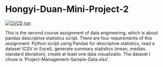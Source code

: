 # Hongyi-Duan-Mini-Project-2

[![CI/CD run](https://github.com/nogibjj/Hongyi-Duan-Mini-Project-1/actions/workflows/hello.yml/badge.svg)](https://github.com/nogibjj/Hongyi-Duan-Mini-Project-1/actions/workflows/hello.yml)

This is the second course assignment of data engineering, which is about pandas descriptive statistics script.
There are four requirements of this assignment: Python script using Pandas for descriptive statistics, read a dataset (CSV or Excel), generate summary statistics (mean, median, standard deviation), create at least one data visualizatio. The dataset I chose is 'Project-Management-Sample-Data.xlsx'.
